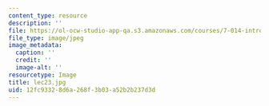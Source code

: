 ```yaml
---
content_type: resource
description: ''
file: https://ol-ocw-studio-app-qa.s3.amazonaws.com/courses/7-014-introductory-biology-spring-2005/12fc93328d6a268f3b03a52b2b237d3d_lec23.jpg
file_type: image/jpeg
image_metadata:
  caption: ''
  credit: ''
  image-alt: ''
resourcetype: Image
title: lec23.jpg
uid: 12fc9332-8d6a-268f-3b03-a52b2b237d3d
---
```

